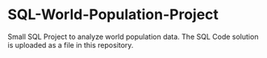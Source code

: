 # SQL-World-Population-Project
Small SQL Project to analyze world population data. 
The SQL Code solution is uploaded as a file in this repository. 
